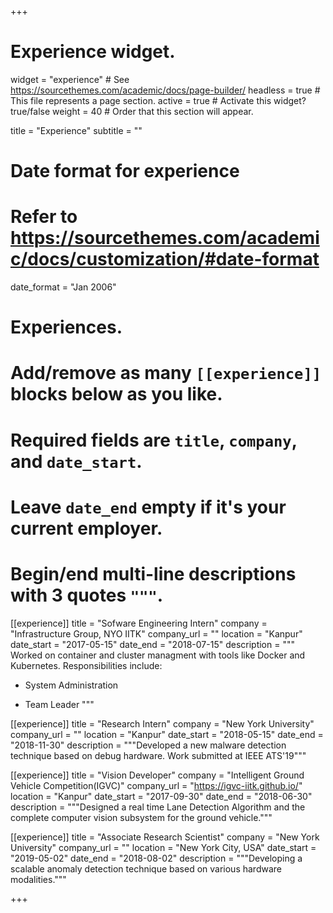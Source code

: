 +++
# Experience widget.
widget = "experience"  # See https://sourcethemes.com/academic/docs/page-builder/
headless = true  # This file represents a page section.
active = true  # Activate this widget? true/false
weight = 40  # Order that this section will appear.

title = "Experience"
subtitle = ""

# Date format for experience
#   Refer to https://sourcethemes.com/academic/docs/customization/#date-format
date_format = "Jan 2006"

# Experiences.
#   Add/remove as many `[[experience]]` blocks below as you like.
#   Required fields are `title`, `company`, and `date_start`.
#   Leave `date_end` empty if it's your current employer.
#   Begin/end multi-line descriptions with 3 quotes `"""`.
[[experience]]
  title = "Sofware Engineering Intern"
  company = "Infrastructure Group, NYO IITK"
  company_url = ""
  location = "Kanpur"
  date_start = "2017-05-15"
  date_end = "2018-07-15"
  description = """
  Worked on container and cluster managment with tools like Docker and Kubernetes.
  Responsibilities include:

  * System Administration
  
  * Team Leader
  """

[[experience]]
  title = "Research Intern"
  company = "New York University"
  company_url = ""
  location = "Kanpur"
  date_start = "2018-05-15"
  date_end = "2018-11-30"
  description = """Developed a new malware detection technique based on debug hardware. Work submitted at IEEE ATS'19"""

[[experience]]
  title = "Vision Developer"
  company = "Intelligent Ground Vehicle Competition(IGVC)"
  company_url = "https://igvc-iitk.github.io/"
  location = "Kanpur"
  date_start = "2017-09-30"
  date_end = "2018-06-30"
  description = """Designed a real time Lane Detection Algorithm and the complete computer vision subsystem for the ground vehicle."""

[[experience]]
  title = "Associate Research Scientist"
  company = "New York University"
  company_url = ""
  location = "New York City, USA"
  date_start = "2019-05-02"
  date_end = "2018-08-02"
  description = """Developing a scalable anomaly detection technique based on various hardware modalities."""

+++
